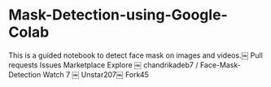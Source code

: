 # Mask-Detection-using-Google-Colab
This is a guided notebook to detect face mask on images and videos.￼ Pull requests Issues Marketplace Explore   ￼  chandrikadeb7 / Face-Mask-Detection  Watch 7 ￼ Unstar207￼ Fork45
